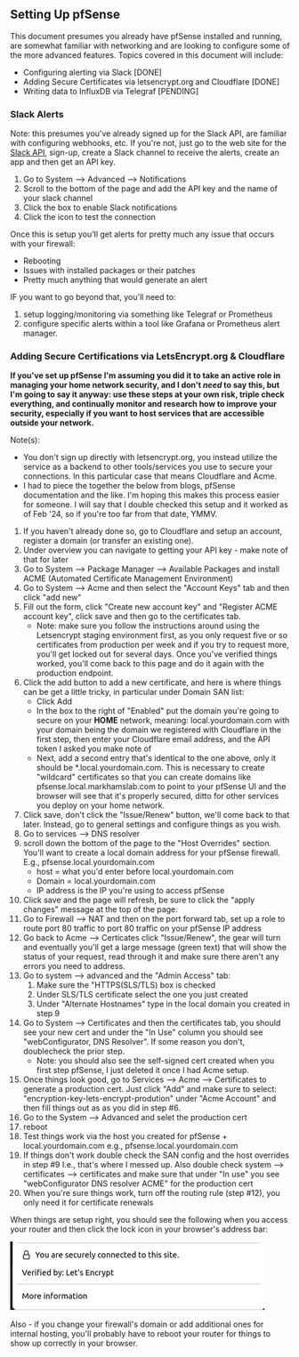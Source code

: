 ## Setting Up pfSense 

This document presumes you already have pfSense installed and running, are somewhat familiar with networking and are looking to configure some of the more advanced features. Topics covered in this document will include:
* Configuring alerting via Slack [DONE]
* Adding Secure Certificates via letsencrypt.org and Cloudflare [DONE]
* Writing data to InfluxDB via Telegraf [PENDING]


### Slack Alerts 

Note: this presumes you've already signed up for the Slack API, are familiar with configuring webhooks, etc. If you're not, just go to the web site for the [Slack API](https://api.slack.com/), sign-up, create a Slack channel to receive the alerts, create an app and then get an API key. 

1) Go to System --> Advanced --> Notifications 
2) Scroll to the bottom of the page and add the API key and the name of your slack channel
3) Click the box to enable Slack notifications 
4) Click the icon to test the connection 

Once this is setup you'll get alerts for pretty much any issue that occurs with your firewall:
* Rebooting
* Issues with installed packages or their patches 
* Pretty much anything that would generate an alert

IF you want to go beyond that, you'll need to: 
 1) setup logging/monitoring via something like Telegraf or Prometheus
 2) configure specific alerts within a tool like Grafana or Prometheus alert manager. 


### Adding Secure Certifications via LetsEncrypt.org & Cloudflare

**If you've set up pfSense I'm assuming you did it to take an active role in managing your home network security, and I don't *need* to say this, but I'm going to say it anyway: use these steps at your own risk, triple check everything, and continually monitor and research how to improve your security, especially if you want to host services that are accessible outside your network.**

Note(s): 

* You don't sign up directly with letsencrypt.org, you instead utilize the service as a backend to other tools/services you use to secure your connections. In this particular case that means Cloudflare and Acme. 
* I had to piece the together the below from blogs, pfSense documentation and the like. I'm hoping this makes this process easier for someone. I will say that I double checked this setup and it worked as of Feb '24, so if you're too far from that date, YMMV.  


1) If you haven't already done so, go to Cloudflare and setup an account, register a domain (or transfer an existing one).  
2) Under overview you can navigate to getting your API key - make note of that for later
3) Go to System --> Package Manager --> Available Packages and install ACME (Automated Certificate Management Environment)
4) Go to System --> Acme and then select the "Account Keys" tab and then click "add new"
5) Fill out the form, click "Create new account key" and "Register ACME account key", click save and then go to the certificates tab. 
    * Note: make sure you follow the instructions around using the Letsencrypt staging environment first, as you only request five or so certificates from production per week and if you try to request more, you'll get locked out for several days. Once you've verified things worked, you'll come back to this page and do it again with the production endpoint. 
6) Click the add button to add a new certificate, and here is where things can be get a little tricky, in particular under Domain SAN list:
    * Click Add
    * In the box to the right of "Enabled" put the domain you're going to secure on your **HOME** network, meaning: local.yourdomain.com with your domain being the domain we registered with Cloudflare in the first step, then enter your Cloudflare email address, and the API token I asked you make note of 
    * Next, add a second entry that's identical to the one above, only it should be *.local.yourdomain.com. This is necessary to create "wildcard" certificates so that you can create domains like pfsense.local.markhamslab.com to point to your pfSense UI and the browser will see that it's properly secured, ditto for other services you deploy on your home network. 
7) Click save, don't click the "Issue/Renew" button, we'll come back to that later. Instead, go to 
general settings and configure things as you wish. 
8) Go to services --> DNS resolver
9) scroll down the bottom of the page to the "Host Overrides" section. You'll want to create a local domain address for your pfSense firewall. E.g., pfsense.local.yourdomain.com
    * host = what you'd enter before local.yourdomain.com
    * Domain = local.yourdomain.com 
    * IP address is the IP you're using to access pfSense 
10) Click save and the page will refresh, be sure to click the "apply changes" message at the top of the page. 
12) Go to Firewall --> NAT and then on the port forward tab, set up a role to route port 80 traffic to port 80 traffic on your pfSense IP address
13) Go back to Acme --> Certicates click "Issue/Renew", the gear will turn and eventually you'll get a large message (green text) that will show the status of your request, read through it and make sure there aren't any errors you need to address. 
14) Go to system --> advanced and the "Admin Access" tab:
    1) Make sure the "HTTPS(SLS/TLS) box is checked
    2) Under SLS/TLS certificate select the one you just created
    3) Under "Alternate Hostnames" type in the local domain you created in step 9
15) Go to System --> Certificates and then the certificates tab, you should see your new cert and under the "In Use" column you should see "webConfigurator, DNS Resolver". If some reason you don't, doublecheck the prior step. 
    * Note: you should also see the self-signed cert created when you first step pfSense, I just deleted it once I had Acme setup. 
16) Once things look good, go to Services --> Acme --> Certificates to generate a production cert. Just click "Add" and make sure to select: "encryption-key-lets-encrypt-prodution" under "Acme Account" and then fill things out as as you did in step #6. 
17) Go to the System --> Advanced and selet the production cert 
18) reboot 
19) Test things work via the host you created for pfSense + local.yourdomain.com e.g., pfsense.local.yourdomain.com 
20) If things don't work double check the SAN config and the host overrides in step #9 I.e., that's where I messed up. Also double check system --> certificates --> certificates and make sure that under "In use" you see "webConfigurator DNS resolver ACME" for the production cert 
21) When you're sure things work, turn off the routing rule (step #12), you only need it for certificate renewals 

When things are setup right, you should see the following when you access your router and then click the lock icon in your browser's address bar: 

![Secure Browser Connection](images/secure_connection.png)


Also - if you change your firewall's domain or add additional ones for internal hosting, you'll probably have to reboot your router for things to show up correctly in your browser.

